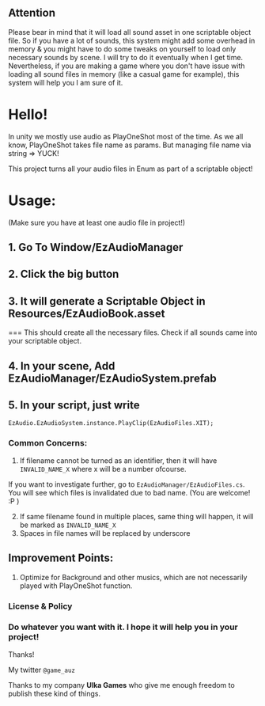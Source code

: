 ## Attention
Please bear in mind that it will load all sound asset in one scriptable object file. So if you have a lot of sounds, this system might add some overhead in memory & you might have to do some tweaks on yourself to load only necessary sounds by scene. I will try to do it eventually when I get time. Nevertheless, if you are making a game where you don't have issue with loading all sound files in memory (like a casual game for example), this system will help you I am sure of it.

# Hello!
In unity we mostly use audio as PlayOneShot most of the time. As we all know, PlayOneShot takes file name as params. But managing file name via string => YUCK!

This project turns all your audio files in Enum as part of a scriptable object!

# Usage: 
(Make sure you have at least one audio file in project!)

## 1. Go To Window/EzAudioManager
## 2. Click the big button
## 3. It will generate a Scriptable Object in Resources/EzAudioBook.asset 
=== This should create all the necessary files. Check if all sounds came into your scriptable object.
## 4. In your scene, Add EzAudioManager/EzAudioSystem.prefab
## 5. In your script, just write

`EzAudio.EzAudioSystem.instance.PlayClip(EzAudioFiles.XIT);`


### Common Concerns:

1. If filename cannot be turned as an identifier, then it will have `INVALID_NAME_X` where x will be a number ofcourse. 

If you want to investigate further, go to `EzAudioManager/EzAudioFiles.cs`. You will see which files is invalidated due to bad name. 
(You are welcome! :P )

2. If same filename found in multiple places, same thing will happen, it will be marked as `INVALID_NAME_X`
3. Spaces in file names will be replaced by underscore

## Improvement Points:
1. Optimize for Background and other musics, which are not necessarily played with PlayOneShot function.


### License & Policy
### Do whatever you want with it. I hope it will help you in your project!

Thanks!

My twitter `@game_auz`

Thanks to my company **Ulka Games** who give me enough freedom to publish these kind of things.
